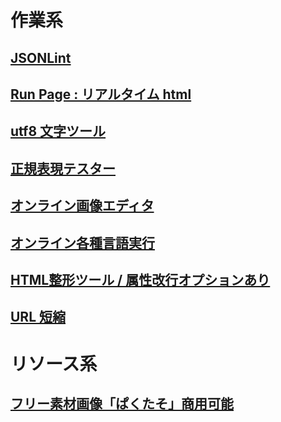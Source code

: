 # 作業系

## [JSONLint](https://jsonlint.com/)

## [Run Page : リアルタイム html](http://toolbox.winofsql.jp/run-page.php)

## [utf8 文字ツール](http://lightbox.on.coocan.jp/html/utf8tool.php)

## [正規表現テスター](https://regex101.com/)

## [オンライン画像エディタ](https://pixlr.com/jp/x/?lang=jp-JP)

## [オンライン各種言語実行](https://rextester.com/)

## [HTML整形ツール / 属性改行オプションあり](https://u670.com/pikamap/htmlseikei.php)

## [URL 短縮](https://bitly.com/)

# リソース系

## [フリー素材画像「ぱくたそ」商用可能](https://www.pakutaso.com/)
